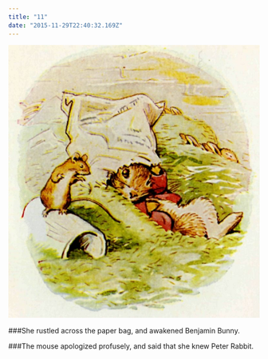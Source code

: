 ```yaml
---
title: "11"
date: "2015-11-29T22:40:32.169Z"
---
```


![Benjamin Bunny](./12.jpg)

###She rustled across the paper bag, and awakened Benjamin Bunny.

###The mouse apologized profusely, and said that she knew Peter Rabbit.